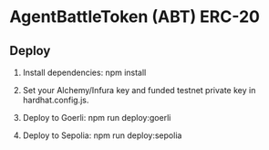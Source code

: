 # AgentBattleToken (ABT) ERC-20

## Deploy

1. Install dependencies:
   npm install

2. Set your Alchemy/Infura key and funded testnet private key in hardhat.config.js.

3. Deploy to Goerli:
   npm run deploy:goerli

4. Deploy to Sepolia:
   npm run deploy:sepolia 